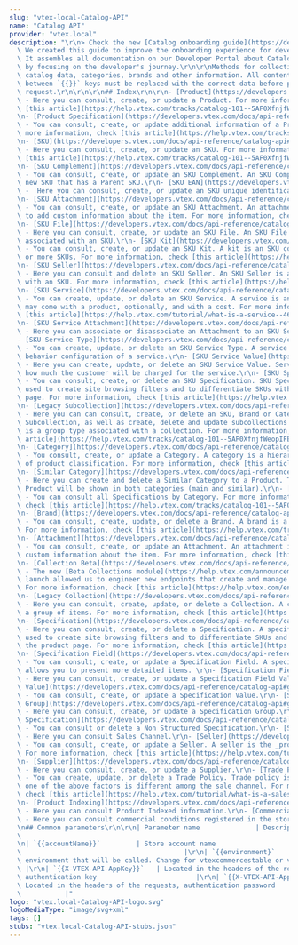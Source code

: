 ```yaml
---
slug: "vtex-local-Catalog-API"
name: "Catalog API"
provider: "vtex.local"
description: "\r\n> Check the new [Catalog onboarding guide](https://developers.vtex.com/docs/guides/catalog-overview).\
  \ We created this guide to improve the onboarding experience for developers at VTEX.\
  \ It assembles all documentation on our Developer Portal about Catalog and is organized\
  \ by focusing on the developer's journey.\r\n\r\nMethods for collecting product/SKU\
  \ catalog data, categories, brands and other information. All content that comes\
  \ between `{{}}` keys must be replaced with the correct data before performing the\
  \ request.\r\n\r\n\r\n## Index\r\n\r\n- [Product](https://developers.vtex.com/docs/api-reference/catalog-api#get-/api/catalog_system/pvt/products/GetProductAndSkuIds)\
  \ - Here you can consult, create, or update a Product. For more information, check\
  \ [this article](https://help.vtex.com/tracks/catalog-101--5AF0XfnjfWeopIFBgs3LIQ/1wmX3QvQVxbKVmalhIE5Ru).\r\
  \n- [Product Specification](https://developers.vtex.com/docs/api-reference/catalog-api#get-/api/catalog_system/pvt/products/-productId-/specification)\
  \ - You can consult, create, or update additional information of a Product.  For\
  \ more information, check [this article](https://help.vtex.com/tracks/catalog-101--5AF0XfnjfWeopIFBgs3LIQ/2NQoBv8m4Yz3oQaLgDRagP#product-specification).\r\
  \n- [SKU](https://developers.vtex.com/docs/api-reference/catalog-api#get-/api/catalog_system/pvt/sku/stockkeepingunitids)\
  \ - Here you can consult, create, or update an SKU. For more information, check\
  \ [this article](https://help.vtex.com/tracks/catalog-101--5AF0XfnjfWeopIFBgs3LIQ/3mJbIqMlz6oKDmyZ2bKJoA).\r\
  \n- [SKU Complement](https://developers.vtex.com/docs/api-reference/catalog-api#get-/api/catalog/pvt/stockkeepingunit/-skuId-/complement)\
  \ - You can consult, create, or update an SKU Complement. An SKU Complement is a\
  \ new SKU that has a Parent SKU.\r\n- [SKU EAN](https://developers.vtex.com/docs/api-reference/catalog-api#get-/api/catalog_system/pvt/sku/stockkeepingunitbyean/-ean-)\
  \ -  Here you can consult, create, or update an SKU unique identification code (barcode).\r\
  \n- [SKU Attachment](https://developers.vtex.com/docs/api-reference/catalog-api#post-/api/catalog/pvt/skuattachment)\
  \ - You can consult, create, or update an SKU Attachment. An attachment is used\
  \ to add custom information about the item. For more information, check [this article](https://help.vtex.com/tutorial/what-is-an-attachment--aGICk0RVbqKg6GYmQcWUm?locale=en).\r\
  \n- [SKU File](https://developers.vtex.com/docs/api-reference/catalog-api#get-/api/catalog/pvt/stockkeepingunit/-skuId-/file)\
  \ - Here you can consult, create, or update an SKU File. An SKU File is an image\
  \ associated with an SKU.\r\n- [SKU Kit](https://developers.vtex.com/docs/api-reference/catalog-api#get-/api/catalog/pvt/stockkeepingunitkit)\
  \ - You can consult, create, or update an SKU Kit. A kit is an SKU composed of one\
  \ or more SKUs. For more information, check [this article](https://help.vtex.com/tutorial/what-is-a-kit--5ov5s3eHM4AqAAgqWwoc28?locale=en).\r\
  \n- [SKU Seller](https://developers.vtex.com/docs/api-reference/catalog-api#get-/api/catalog_system/pvt/skuseller/-sellerId-/-sellerSkuId-)\
  \ - Here you can consult and delete an SKU Seller. An SKU Seller is a seller associated\
  \ with an SKU. For more information, check [this article](https://help.vtex.com/tutorial/what-is-a-seller--5FkLvhZ3Few4CWWIuYOK2w?locale=en).\r\
  \n- [SKU Service](https://developers.vtex.com/docs/api-reference/catalog-api#put-/api/catalog/pvt/skuservice/-skuServiceId-)\
  \ - You can create, update, or delete an SKU Service. A service is an item that\
  \ may come with a product, optionally, and with a cost. For more information, check\
  \ [this article](https://help.vtex.com/tutorial/what-is-a-service--46Ha8CEEQoC6Y40i6akG0y?locale=en).\r\
  \n- [SKU Service Attachment](https://developers.vtex.com/docs/api-reference/catalog-api#post-/api/catalog/pvt/skuservicetypeattachment)\
  \ - Here you can associate or disassociate an Attachment to an SKU Service.\r\n\
  - [SKU Service Type](https://developers.vtex.com/docs/api-reference/catalog-api#post-/api/catalog/pvt/skuservicetype)\
  \ - You can create, update, or delete an SKU Service Type. A service type is the\
  \ behavior configuration of a service.\r\n- [SKU Service Value](https://developers.vtex.com/docs/api-reference/catalog-api#post-/api/catalog/pvt/skuservicevalue)\
  \ - Here you can create, update, or delete an SKU Service Value. Service value is\
  \ how much the customer will be charged for the service.\r\n- [SKU Specification](https://developers.vtex.com/docs/api-reference/catalog-api#get-/api/catalog/pvt/stockkeepingunit/-skuId-/specification)\
  \ - You can consult, create, or delete an SKU Specification. SKU Specification is\
  \ used to create site browsing filters and to differentiate SKUs within the product\
  \ page. For more information, check [this article](https://help.vtex.com/tracks/catalog-101--5AF0XfnjfWeopIFBgs3LIQ/2NQoBv8m4Yz3oQaLgDRagP?locale=en#sku-specifications).\r\
  \n- [Legacy Subcollection](https://developers.vtex.com/docs/api-reference/catalog-api#post-/api/catalog/pvt/subcollection/-subCollectionId-/stockkeepingunit)\
  \ - Here you can can consult, create, or delete an SKU, Brand or Category from a\
  \ Subcollection, as well as create, delete and update subcollections. A subcollection\
  \ is a group type associated with a collection. For more information, check [this\
  \ article](https://help.vtex.com/tracks/catalog-101--5AF0XfnjfWeopIFBgs3LIQ/3moFonW33dgOYDrU21Z1X0#group-types).\r\
  \n- [Category](https://developers.vtex.com/docs/api-reference/catalog-api#get-/api/catalog_system/pub/category/tree/-categoryLevels-)\
  \ - You consult, create, or update a Category. A category is a hierarchical level\
  \ of product classification. For more information, check [this article](https://help.vtex.com/tracks/catalog-101--5AF0XfnjfWeopIFBgs3LIQ/2gkZDjXRqfsq62TlAkj4uf).\r\
  \n- [Similar Category](https://developers.vtex.com/docs/api-reference/catalog-api#get-/api/catalog/pvt/product/-productId-/similarcategory/)\
  \ - Here you can create and delete a Similar Category to a Product. This way the\
  \ Product will be shown in both categories (main and similar).\r\n- [Category Specification](https://developers.vtex.com/docs/api-reference/catalog-api#get-/api/catalog_system/pub/specification/field/listByCategoryId/-categoryId-)\
  \ - You can consult all Specifications by Category. For more information about Specification,\
  \ check [this article](https://help.vtex.com/tracks/catalog-101--5AF0XfnjfWeopIFBgs3LIQ/2NQoBv8m4Yz3oQaLgDRagP).\r\
  \n- [Brand](https://developers.vtex.com/docs/api-reference/catalog-api#get-/api/catalog_system/pvt/brand/list)\
  \ - You can consult, create, update, or delete a Brand. A brand is a product property.\
  \ For more information, check [this article](https://help.vtex.com/tracks/catalog-101--5AF0XfnjfWeopIFBgs3LIQ/7i3sB8fgkqUp5NoH5yJtfh).\r\
  \n- [Attachment](https://developers.vtex.com/docs/api-reference/catalog-api#get-/api/catalog/pvt/attachment/-attachmentid-)\
  \ - You can consult, create, or update an Attachment. An attachment is used to add\
  \ custom information about the item. For more information, check [this article](https://help.vtex.com/tutorial/what-is-an-attachment--aGICk0RVbqKg6GYmQcWUm?locale=en).\r\
  \n- [Collection Beta](https://developers.vtex.com/docs/api-reference/catalog-api#get-/api/catalog_system/pvt/collection/search)\
  \ - The new [Beta Collections module](https://help.vtex.com/announcements/new-beta-collections-module-easily-create-and-manage-product-collections--6KvFxylC5SNsbVm8L8XZpZ#)\
  \ launch allowed us to engineer new endpoints that create and manage Collections.\
  \ For more information, check [this article](https://help.vtex.com/en/tutorial/creating-collections-beta--yJBHqNMViOAnnnq4fyOye?&utm_source=autocomplete#).\r\
  \n- [Legacy Collection](https://developers.vtex.com/docs/api-reference/catalog-api#get-/api/catalog/pvt/collection/-collectionId-)\
  \ - Here you can consult, create, update, or delete a Collection. A collection is\
  \ a group of items. For more information, check [this article](https://help.vtex.com/tracks/catalog-101--5AF0XfnjfWeopIFBgs3LIQ/4hN41yU8IPeb8HKmmaXoca?locale=en).\r\
  \n- [Specification](https://developers.vtex.com/docs/api-reference/catalog-api#get-/api/catalog/pvt/specification/-specificationId-)\
  \ - Here you can consult, create, or delete a Specification. A specification is\
  \ used to create site browsing filters and to differentiate SKUs and Products within\
  \ the product page. For more information, check [this article](https://help.vtex.com/tracks/catalog-101--5AF0XfnjfWeopIFBgs3LIQ/2NQoBv8m4Yz3oQaLgDRagP?locale=en).\r\
  \n- [Specification Field](https://developers.vtex.com/docs/api-reference/catalog-api#get-/api/catalog_system/pub/specification/fieldGet/-fieldId-)\
  \ - You can consult, create, or update a Specification Field. A specification field\
  \ allows you to present more detailed items. \r\n- [Specification Field Value](https://developers.vtex.com/docs/api-reference/catalog-api#get-/api/catalog_system/pvt/specification/fieldValue/-fieldValueId-)\
  \ - Here you can consult, create, or update a Specification Field Value. \r\n- [Specification\
  \ Value](https://developers.vtex.com/docs/api-reference/catalog-api#get-/api/catalog/pvt/specificationvalue/-specificationValueId-)\
  \ - You can consult, create, or update a Specification Value.\r\n- [Specification\
  \ Group](https://developers.vtex.com/docs/api-reference/catalog-api#get-/api/catalog_system/pvt/specification/groupbycategory/-categoryId-)\
  \ - Here you can consult, create, or update a Specification Group.\r\n- [Non Structured\
  \ Specification](https://developers.vtex.com/docs/api-reference/catalog-api#get-/api/catalog/pvt/specification/nonstructured/-Id-)\
  \ - You can consult or delete a Non Structured Specification.\r\n- [Sales Channel](https://developers.vtex.com/docs/api-reference/catalog-api#get-/api/catalog_system/pvt/saleschannel/list)\
  \ - Here you can consult Sales Channel.\r\n- [Seller](https://developers.vtex.com/docs/api-reference/catalog-api#get-/api/catalog_system/pvt/seller/list)\
  \ - You can consult, create, or update a Seller. A seller is the _product owner_.\
  \ For more information, check [this article](https://help.vtex.com/tutorial/what-is-a-seller--5FkLvhZ3Few4CWWIuYOK2w?locale=en).\r\
  \n- [Supplier](https://developers.vtex.com/docs/api-reference/catalog-api#post-/api/catalog/pvt/supplier)\
  \ - Here you can consult, create, or update a Supplier.\r\n- [Trade Policy](https://developers.vtex.com/docs/api-reference/catalog-api#get-/api/catalog/pvt/product/-productId-/salespolicy)\
  \ - You can create, update, or delete a Trade Policy. Trade policy is required when\
  \ one of the above factors is different among the sale channel. For more information,\
  \ check [this article](https://help.vtex.com/tutorial/what-is-a-sales-policy--563tbcL0TYKEKeOY4IAgAE?locale=en).\r\
  \n- [Product Indexing](https://developers.vtex.com/docs/api-reference/catalog-api#get-/api/catalog_system/pvt/products/GetIndexedInfo/-productId-)\
  \ - Here you can consult Product Indexed information.\r\n- [Commercial Conditions](https://developers.vtex.com/docs/api-reference/catalog-api#get-/api/catalog_system/pvt/commercialcondition/list)\
  \ - Here you can consult commercial conditions registered in the store.\r\n\r\n\r\
  \n## Common parameters\r\n\r\n| Parameter name              | Description      \
  \                                                                       |\r\n|---------------------------|-----------------------------------------------------------------------------------------|\r\
  \n| `{{accountName}}`         | Store account name                             \
  \                                         |\r\n| `{{environment}`          | The\
  \ environment that will be called. Change for vtexcommercestable or vtexcommmercebeta\
  \ |\r\n| `{{X-VTEX-API-AppKey}}`   | Located in the headers of the requests, user\
  \ authentication key                         |\r\n| `{{X-VTEX-API-AppToken}}` |\
  \ Located in the headers of the requests, authentication password              \
  \           |"
logo: "vtex.local-Catalog-API-logo.svg"
logoMediaType: "image/svg+xml"
tags: []
stubs: "vtex.local-Catalog-API-stubs.json"
---
```

